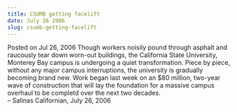 ```yaml
---
title: CSUMB getting facelift
date: July 26 2006
slug: csumb-getting-facelift
---
```


 



<span class="date">Posted on Jul 26, 2006    </span>
Though workers noisily pound through asphalt and raucously tear
down worn-out buildings, the California State University, Monterey
Bay campus is undergoing a quiet transformation. Piece by piece,
without any major campus interruptions, the university is gradually
becoming brand new. Work began last week on an $80 million,
two-year wave of construction that will lay the foundation for a
massive campus overhaul to be completd over the next two
decades.<br>
&#x2013; Salinas Californian, July 26, 2006<br/></br>




 
